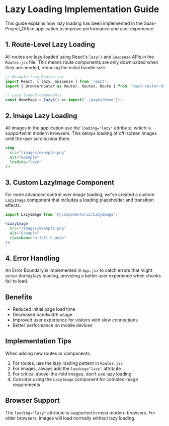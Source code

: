 # Lazy Loading Implementation Guide

This guide explains how lazy loading has been implemented in the Saas-Project_Office application to improve performance and user experience.

## 1. Route-Level Lazy Loading

All routes are lazy-loaded using React's `lazy()` and `Suspense` APIs in the `Routes.jsx` file. This means route components are only downloaded when they are needed, reducing the initial bundle size.

```jsx
// Example from Routes.jsx
import React, { lazy, Suspense } from 'react';
import { BrowserRouter as Router, Routes, Route } from 'react-router-dom';

// Lazy loaded components
const HomePage = lazy(() => import('./pages/Home'));
```

## 2. Image Lazy Loading

All images in the application use the `loading="lazy"` attribute, which is supported in modern browsers. This delays loading of off-screen images until the user scrolls near them.

```jsx
<img 
  src="/images/example.png" 
  alt="Example" 
  loading="lazy" 
/>
```

## 3. Custom LazyImage Component

For more advanced control over image loading, we've created a custom `LazyImage` component that includes a loading placeholder and transition effects:

```jsx
import LazyImage from '@/components/ui/LazyImage';

<LazyImage 
  src="/images/example.png" 
  alt="Example" 
  className="w-full h-auto" 
/>
```

## 4. Error Handling

An Error Boundary is implemented in `App.jsx` to catch errors that might occur during lazy loading, providing a better user experience when chunks fail to load.

## Benefits

- Reduced initial page load time
- Decreased bandwidth usage
- Improved user experience for visitors with slow connections
- Better performance on mobile devices

## Implementation Tips

When adding new routes or components:

1. For routes, use the lazy loading pattern in `Routes.jsx`
2. For images, always add the `loading="lazy"` attribute
3. For critical above-the-fold images, don't use lazy loading
4. Consider using the `LazyImage` component for complex image requirements

## Browser Support

The `loading="lazy"` attribute is supported in most modern browsers. For older browsers, images will load normally without lazy loading.
